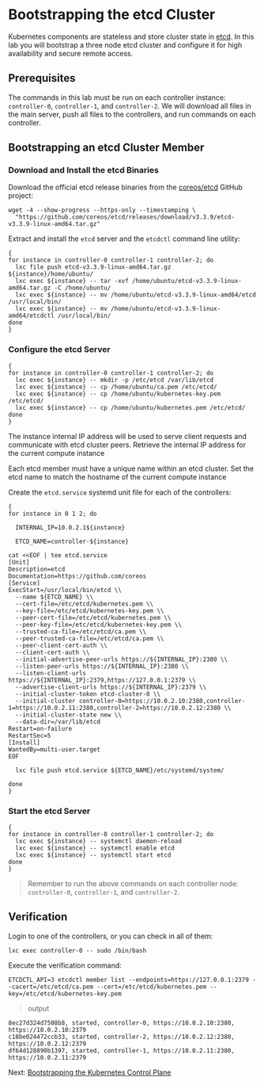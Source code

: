 # Bootstrapping the etcd Cluster

Kubernetes components are stateless and store cluster state in [etcd](https://github.com/coreos/etcd). In this lab you will bootstrap a three node etcd cluster and configure it for high availability and secure remote access.

## Prerequisites

The commands in this lab must be run on each controller instance: `controller-0`, `controller-1`, and `controller-2`. 
We will download all files in the main server, push all files to the controllers, and run commands on each controller.

## Bootstrapping an etcd Cluster Member

### Download and Install the etcd Binaries

Download the official etcd release binaries from the [coreos/etcd](https://github.com/coreos/etcd) GitHub project:

```
wget -4 --show-progress --https-only --timestamping \
  "https://github.com/coreos/etcd/releases/download/v3.3.9/etcd-v3.3.9-linux-amd64.tar.gz"
```

Extract and install the `etcd` server and the `etcdctl` command line utility:

```
{
for instance in controller-0 controller-1 controller-2; do
  lxc file push etcd-v3.3.9-linux-amd64.tar.gz ${instance}/home/ubuntu/
  lxc exec ${instance} -- tar -xvf /home/ubuntu/etcd-v3.3.9-linux-amd64.tar.gz -C /home/ubuntu/ 
  lxc exec ${instance} -- mv /home/ubuntu/etcd-v3.3.9-linux-amd64/etcd /usr/local/bin/
  lxc exec ${instance} -- mv /home/ubuntu/etcd-v3.3.9-linux-amd64/etcdctl /usr/local/bin/
done  
}
```

### Configure the etcd Server

```
{
for instance in controller-0 controller-1 controller-2; do  
  lxc exec ${instance} -- mkdir -p /etc/etcd /var/lib/etcd
  lxc exec ${instance} -- cp /home/ubuntu/ca.pem /etc/etcd/ 
  lxc exec ${instance} -- cp /home/ubuntu/kubernetes-key.pem /etc/etcd/ 
  lxc exec ${instance} -- cp /home/ubuntu/kubernetes.pem /etc/etcd/   
done  
}
```

The instance internal IP address will be used to serve client requests and communicate with etcd cluster peers. Retrieve the internal IP address for the current compute instance

Each etcd member must have a unique name within an etcd cluster. Set the etcd name to match the hostname of the current compute instance

Create the `etcd.service` systemd unit file for each of the controllers:

```
{
for instance in 0 1 2; do
  
  INTERNAL_IP=10.0.2.1${instance}
  
  ETCD_NAME=controller-${instance}
  
cat <<EOF | tee etcd.service
[Unit]
Description=etcd
Documentation=https://github.com/coreos
[Service]
ExecStart=/usr/local/bin/etcd \\
  --name ${ETCD_NAME} \\
  --cert-file=/etc/etcd/kubernetes.pem \\
  --key-file=/etc/etcd/kubernetes-key.pem \\
  --peer-cert-file=/etc/etcd/kubernetes.pem \\
  --peer-key-file=/etc/etcd/kubernetes-key.pem \\
  --trusted-ca-file=/etc/etcd/ca.pem \\
  --peer-trusted-ca-file=/etc/etcd/ca.pem \\
  --peer-client-cert-auth \\
  --client-cert-auth \\
  --initial-advertise-peer-urls https://${INTERNAL_IP}:2380 \\
  --listen-peer-urls https://${INTERNAL_IP}:2380 \\
  --listen-client-urls https://${INTERNAL_IP}:2379,https://127.0.0.1:2379 \\
  --advertise-client-urls https://${INTERNAL_IP}:2379 \\
  --initial-cluster-token etcd-cluster-0 \\
  --initial-cluster controller-0=https://10.0.2.10:2380,controller-1=https://10.0.2.11:2380,controller-2=https://10.0.2.12:2380 \\
  --initial-cluster-state new \\
  --data-dir=/var/lib/etcd
Restart=on-failure
RestartSec=5
[Install]
WantedBy=multi-user.target
EOF

  lxc file push etcd.service ${ETCD_NAME}/etc/systemd/system/
  
done
}
```

### Start the etcd Server

```
{
for instance in controller-0 controller-1 controller-2; do  
  lxc exec ${instance} -- systemctl daemon-reload
  lxc exec ${instance} -- systemctl enable etcd
  lxc exec ${instance} -- systemctl start etcd
done
}
```

> Remember to run the above commands on each controller node: `controller-0`, `controller-1`, and `controller-2`.

## Verification

Login to one of the controllers, or you can check in all of them:

```
lxc exec controller-0 -- sudo /bin/bash
```

Execute the verification command:

```
ETCDCTL_API=3 etcdctl member list --endpoints=https://127.0.0.1:2379 --cacert=/etc/etcd/ca.pem --cert=/etc/etcd/kubernetes.pem --key=/etc/etcd/kubernetes-key.pem
```

> output

```
8ec27d324d7508b8, started, controller-0, https://10.0.2.10:2380, https://10.0.2.10:2379
c18be024472ccb33, started, controller-2, https://10.0.2.12:2380, https://10.0.2.12:2379
df64d128890b1397, started, controller-1, https://10.0.2.11:2380, https://10.0.2.11:2379
```

Next: [Bootstrapping the Kubernetes Control Plane](08-bootstrapping-kubernetes-controllers.md)
